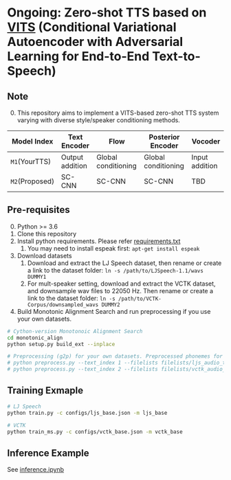# Ongoing: Zero-shot TTS based on [VITS](https://arxiv.org/abs/2106.06103) (Conditional Variational Autoencoder with Adversarial Learning for End-to-End Text-to-Speech)

## Note
0. This repository aims to implement a VITS-based zero-shot TTS system varying with diverse style/speaker conditioning methods.

|Model Index|Text Encoder|Flow|Posterior Encoder|Vocoder|
|------|-----|-----|-----|-----|
|`M1`(YourTTS)|Output addition|Global conditioning|Global conditioning|Input addition
|`M2`(Proposed)|SC-CNN|SC-CNN|SC-CNN|TBD|


## Pre-requisites
0. Python >= 3.6
0. Clone this repository
0. Install python requirements. Please refer [requirements.txt](requirements.txt)
    1. You may need to install espeak first: `apt-get install espeak`
0. Download datasets
    1. Download and extract the LJ Speech dataset, then rename or create a link to the dataset folder: `ln -s /path/to/LJSpeech-1.1/wavs DUMMY1`
    1. For mult-speaker setting, download and extract the VCTK dataset, and downsample wav files to 22050 Hz. Then rename or create a link to the dataset folder: `ln -s /path/to/VCTK-Corpus/downsampled_wavs DUMMY2`
0. Build Monotonic Alignment Search and run preprocessing if you use your own datasets.
```sh
# Cython-version Monotonoic Alignment Search
cd monotonic_align
python setup.py build_ext --inplace

# Preprocessing (g2p) for your own datasets. Preprocessed phonemes for LJ Speech and VCTK have been already provided.
# python preprocess.py --text_index 1 --filelists filelists/ljs_audio_text_train_filelist.txt filelists/ljs_audio_text_val_filelist.txt filelists/ljs_audio_text_test_filelist.txt 
# python preprocess.py --text_index 2 --filelists filelists/vctk_audio_sid_text_train_filelist.txt filelists/vctk_audio_sid_text_val_filelist.txt filelists/vctk_audio_sid_text_test_filelist.txt
```


## Training Exmaple
```sh
# LJ Speech
python train.py -c configs/ljs_base.json -m ljs_base

# VCTK
python train_ms.py -c configs/vctk_base.json -m vctk_base
```


## Inference Example
See [inference.ipynb](inference.ipynb)
